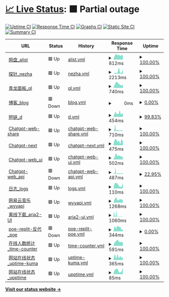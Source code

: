 # [📈 Live Status](https://wang-task.github.io/upptime/): <!--live status--> **🟧 Partial outage**

[![Uptime CI](https://github.com/wang-task/upptime/workflows/Uptime%20CI/badge.svg)](https://github.com/wang-task/upptime/actions?query=workflow%3A%22Uptime+CI%22)
[![Response Time CI](https://github.com/wang-task/upptime/workflows/Response%20Time%20CI/badge.svg)](https://github.com/wang-task/upptime/actions?query=workflow%3A%22Response+Time+CI%22)
[![Graphs CI](https://github.com/wang-task/upptime/workflows/Graphs%20CI/badge.svg)](https://github.com/wang-task/upptime/actions?query=workflow%3A%22Graphs+CI%22)
[![Static Site CI](https://github.com/wang-task/upptime/workflows/Static%20Site%20CI/badge.svg)](https://github.com/wang-task/upptime/actions?query=workflow%3A%22Static+Site+CI%22)
[![Summary CI](https://github.com/wang-task/upptime/workflows/Summary%20CI/badge.svg)](https://github.com/wang-task/upptime/actions?query=workflow%3A%22Summary+CI%22)

<!--start: status pages-->
<!-- This summary is generated by Upptime (https://github.com/upptime/upptime) -->
<!-- Do not edit this manually, your changes will be overwritten -->
<!-- prettier-ignore -->
| URL | Status | History | Response Time | Uptime |
| --- | ------ | ------- | ------------- | ------ |
| <img alt="" src="https://icons.duckduckgo.com/ip3/pan.wtz1.ml.ico" height="13"> [网盘_alist](https://pan.wtz1.ml) | 🟩 Up | [alist.yml](https://github.com/wang-task/upptime/commits/HEAD/history/alist.yml) | <details><summary><img alt="Response time graph" src="./graphs/alist/response-time-week.png" height="20"> 812ms</summary><br><a href="https://wang-task.github.io/upptime/history/alist"><img alt="Response time 735" src="https://img.shields.io/endpoint?url=https%3A%2F%2Fraw.githubusercontent.com%2Fwang-task%2Fupptime%2FHEAD%2Fapi%2Falist%2Fresponse-time.json"></a><br><a href="https://wang-task.github.io/upptime/history/alist"><img alt="24-hour response time 772" src="https://img.shields.io/endpoint?url=https%3A%2F%2Fraw.githubusercontent.com%2Fwang-task%2Fupptime%2FHEAD%2Fapi%2Falist%2Fresponse-time-day.json"></a><br><a href="https://wang-task.github.io/upptime/history/alist"><img alt="7-day response time 812" src="https://img.shields.io/endpoint?url=https%3A%2F%2Fraw.githubusercontent.com%2Fwang-task%2Fupptime%2FHEAD%2Fapi%2Falist%2Fresponse-time-week.json"></a><br><a href="https://wang-task.github.io/upptime/history/alist"><img alt="30-day response time 765" src="https://img.shields.io/endpoint?url=https%3A%2F%2Fraw.githubusercontent.com%2Fwang-task%2Fupptime%2FHEAD%2Fapi%2Falist%2Fresponse-time-month.json"></a><br><a href="https://wang-task.github.io/upptime/history/alist"><img alt="1-year response time 735" src="https://img.shields.io/endpoint?url=https%3A%2F%2Fraw.githubusercontent.com%2Fwang-task%2Fupptime%2FHEAD%2Fapi%2Falist%2Fresponse-time-year.json"></a></details> | <details><summary><a href="https://wang-task.github.io/upptime/history/alist">100.00%</a></summary><a href="https://wang-task.github.io/upptime/history/alist"><img alt="All-time uptime 100.00%" src="https://img.shields.io/endpoint?url=https%3A%2F%2Fraw.githubusercontent.com%2Fwang-task%2Fupptime%2FHEAD%2Fapi%2Falist%2Fuptime.json"></a><br><a href="https://wang-task.github.io/upptime/history/alist"><img alt="24-hour uptime 100.00%" src="https://img.shields.io/endpoint?url=https%3A%2F%2Fraw.githubusercontent.com%2Fwang-task%2Fupptime%2FHEAD%2Fapi%2Falist%2Fuptime-day.json"></a><br><a href="https://wang-task.github.io/upptime/history/alist"><img alt="7-day uptime 100.00%" src="https://img.shields.io/endpoint?url=https%3A%2F%2Fraw.githubusercontent.com%2Fwang-task%2Fupptime%2FHEAD%2Fapi%2Falist%2Fuptime-week.json"></a><br><a href="https://wang-task.github.io/upptime/history/alist"><img alt="30-day uptime 100.00%" src="https://img.shields.io/endpoint?url=https%3A%2F%2Fraw.githubusercontent.com%2Fwang-task%2Fupptime%2FHEAD%2Fapi%2Falist%2Fuptime-month.json"></a><br><a href="https://wang-task.github.io/upptime/history/alist"><img alt="1-year uptime 100.00%" src="https://img.shields.io/endpoint?url=https%3A%2F%2Fraw.githubusercontent.com%2Fwang-task%2Fupptime%2FHEAD%2Fapi%2Falist%2Fuptime-year.json"></a></details>
| <img alt="" src="https://icons.duckduckgo.com/ip3/nz.wsee.cf.ico" height="13"> [探针_nezha](https://nz.wsee.cf) | 🟩 Up | [nezha.yml](https://github.com/wang-task/upptime/commits/HEAD/history/nezha.yml) | <details><summary><img alt="Response time graph" src="./graphs/nezha/response-time-week.png" height="20"> 2213ms</summary><br><a href="https://wang-task.github.io/upptime/history/nezha"><img alt="Response time 1413" src="https://img.shields.io/endpoint?url=https%3A%2F%2Fraw.githubusercontent.com%2Fwang-task%2Fupptime%2FHEAD%2Fapi%2Fnezha%2Fresponse-time.json"></a><br><a href="https://wang-task.github.io/upptime/history/nezha"><img alt="24-hour response time 4516" src="https://img.shields.io/endpoint?url=https%3A%2F%2Fraw.githubusercontent.com%2Fwang-task%2Fupptime%2FHEAD%2Fapi%2Fnezha%2Fresponse-time-day.json"></a><br><a href="https://wang-task.github.io/upptime/history/nezha"><img alt="7-day response time 2213" src="https://img.shields.io/endpoint?url=https%3A%2F%2Fraw.githubusercontent.com%2Fwang-task%2Fupptime%2FHEAD%2Fapi%2Fnezha%2Fresponse-time-week.json"></a><br><a href="https://wang-task.github.io/upptime/history/nezha"><img alt="30-day response time 1508" src="https://img.shields.io/endpoint?url=https%3A%2F%2Fraw.githubusercontent.com%2Fwang-task%2Fupptime%2FHEAD%2Fapi%2Fnezha%2Fresponse-time-month.json"></a><br><a href="https://wang-task.github.io/upptime/history/nezha"><img alt="1-year response time 1413" src="https://img.shields.io/endpoint?url=https%3A%2F%2Fraw.githubusercontent.com%2Fwang-task%2Fupptime%2FHEAD%2Fapi%2Fnezha%2Fresponse-time-year.json"></a></details> | <details><summary><a href="https://wang-task.github.io/upptime/history/nezha">100.00%</a></summary><a href="https://wang-task.github.io/upptime/history/nezha"><img alt="All-time uptime 98.79%" src="https://img.shields.io/endpoint?url=https%3A%2F%2Fraw.githubusercontent.com%2Fwang-task%2Fupptime%2FHEAD%2Fapi%2Fnezha%2Fuptime.json"></a><br><a href="https://wang-task.github.io/upptime/history/nezha"><img alt="24-hour uptime 100.00%" src="https://img.shields.io/endpoint?url=https%3A%2F%2Fraw.githubusercontent.com%2Fwang-task%2Fupptime%2FHEAD%2Fapi%2Fnezha%2Fuptime-day.json"></a><br><a href="https://wang-task.github.io/upptime/history/nezha"><img alt="7-day uptime 100.00%" src="https://img.shields.io/endpoint?url=https%3A%2F%2Fraw.githubusercontent.com%2Fwang-task%2Fupptime%2FHEAD%2Fapi%2Fnezha%2Fuptime-week.json"></a><br><a href="https://wang-task.github.io/upptime/history/nezha"><img alt="30-day uptime 97.85%" src="https://img.shields.io/endpoint?url=https%3A%2F%2Fraw.githubusercontent.com%2Fwang-task%2Fupptime%2FHEAD%2Fapi%2Fnezha%2Fuptime-month.json"></a><br><a href="https://wang-task.github.io/upptime/history/nezha"><img alt="1-year uptime 98.79%" src="https://img.shields.io/endpoint?url=https%3A%2F%2Fraw.githubusercontent.com%2Fwang-task%2Fupptime%2FHEAD%2Fapi%2Fnezha%2Fuptime-year.json"></a></details>
| <img alt="" src="https://icons.duckduckgo.com/ip3/ql.wtz1.ml.ico" height="13"> [青龙面板_ql](https://ql.wtz1.ml) | 🟩 Up | [ql.yml](https://github.com/wang-task/upptime/commits/HEAD/history/ql.yml) | <details><summary><img alt="Response time graph" src="./graphs/ql/response-time-week.png" height="20"> 740ms</summary><br><a href="https://wang-task.github.io/upptime/history/ql"><img alt="Response time 1030" src="https://img.shields.io/endpoint?url=https%3A%2F%2Fraw.githubusercontent.com%2Fwang-task%2Fupptime%2FHEAD%2Fapi%2Fql%2Fresponse-time.json"></a><br><a href="https://wang-task.github.io/upptime/history/ql"><img alt="24-hour response time 642" src="https://img.shields.io/endpoint?url=https%3A%2F%2Fraw.githubusercontent.com%2Fwang-task%2Fupptime%2FHEAD%2Fapi%2Fql%2Fresponse-time-day.json"></a><br><a href="https://wang-task.github.io/upptime/history/ql"><img alt="7-day response time 740" src="https://img.shields.io/endpoint?url=https%3A%2F%2Fraw.githubusercontent.com%2Fwang-task%2Fupptime%2FHEAD%2Fapi%2Fql%2Fresponse-time-week.json"></a><br><a href="https://wang-task.github.io/upptime/history/ql"><img alt="30-day response time 839" src="https://img.shields.io/endpoint?url=https%3A%2F%2Fraw.githubusercontent.com%2Fwang-task%2Fupptime%2FHEAD%2Fapi%2Fql%2Fresponse-time-month.json"></a><br><a href="https://wang-task.github.io/upptime/history/ql"><img alt="1-year response time 1030" src="https://img.shields.io/endpoint?url=https%3A%2F%2Fraw.githubusercontent.com%2Fwang-task%2Fupptime%2FHEAD%2Fapi%2Fql%2Fresponse-time-year.json"></a></details> | <details><summary><a href="https://wang-task.github.io/upptime/history/ql">100.00%</a></summary><a href="https://wang-task.github.io/upptime/history/ql"><img alt="All-time uptime 100.00%" src="https://img.shields.io/endpoint?url=https%3A%2F%2Fraw.githubusercontent.com%2Fwang-task%2Fupptime%2FHEAD%2Fapi%2Fql%2Fuptime.json"></a><br><a href="https://wang-task.github.io/upptime/history/ql"><img alt="24-hour uptime 100.00%" src="https://img.shields.io/endpoint?url=https%3A%2F%2Fraw.githubusercontent.com%2Fwang-task%2Fupptime%2FHEAD%2Fapi%2Fql%2Fuptime-day.json"></a><br><a href="https://wang-task.github.io/upptime/history/ql"><img alt="7-day uptime 100.00%" src="https://img.shields.io/endpoint?url=https%3A%2F%2Fraw.githubusercontent.com%2Fwang-task%2Fupptime%2FHEAD%2Fapi%2Fql%2Fuptime-week.json"></a><br><a href="https://wang-task.github.io/upptime/history/ql"><img alt="30-day uptime 100.00%" src="https://img.shields.io/endpoint?url=https%3A%2F%2Fraw.githubusercontent.com%2Fwang-task%2Fupptime%2FHEAD%2Fapi%2Fql%2Fuptime-month.json"></a><br><a href="https://wang-task.github.io/upptime/history/ql"><img alt="1-year uptime 100.00%" src="https://img.shields.io/endpoint?url=https%3A%2F%2Fraw.githubusercontent.com%2Fwang-task%2Fupptime%2FHEAD%2Fapi%2Fql%2Fuptime-year.json"></a></details>
| <img alt="" src="https://icons.duckduckgo.com/ip3/t.wtz1.ml.ico" height="13"> [博客_blog](https://t.wtz1.ml) | 🟥 Down | [blog.yml](https://github.com/wang-task/upptime/commits/HEAD/history/blog.yml) | <details><summary><img alt="Response time graph" src="./graphs/blog/response-time-week.png" height="20"> 0ms</summary><br><a href="https://wang-task.github.io/upptime/history/blog"><img alt="Response time 2072" src="https://img.shields.io/endpoint?url=https%3A%2F%2Fraw.githubusercontent.com%2Fwang-task%2Fupptime%2FHEAD%2Fapi%2Fblog%2Fresponse-time.json"></a><br><a href="https://wang-task.github.io/upptime/history/blog"><img alt="24-hour response time 0" src="https://img.shields.io/endpoint?url=https%3A%2F%2Fraw.githubusercontent.com%2Fwang-task%2Fupptime%2FHEAD%2Fapi%2Fblog%2Fresponse-time-day.json"></a><br><a href="https://wang-task.github.io/upptime/history/blog"><img alt="7-day response time 0" src="https://img.shields.io/endpoint?url=https%3A%2F%2Fraw.githubusercontent.com%2Fwang-task%2Fupptime%2FHEAD%2Fapi%2Fblog%2Fresponse-time-week.json"></a><br><a href="https://wang-task.github.io/upptime/history/blog"><img alt="30-day response time 4269" src="https://img.shields.io/endpoint?url=https%3A%2F%2Fraw.githubusercontent.com%2Fwang-task%2Fupptime%2FHEAD%2Fapi%2Fblog%2Fresponse-time-month.json"></a><br><a href="https://wang-task.github.io/upptime/history/blog"><img alt="1-year response time 2072" src="https://img.shields.io/endpoint?url=https%3A%2F%2Fraw.githubusercontent.com%2Fwang-task%2Fupptime%2FHEAD%2Fapi%2Fblog%2Fresponse-time-year.json"></a></details> | <details><summary><a href="https://wang-task.github.io/upptime/history/blog">0.00%</a></summary><a href="https://wang-task.github.io/upptime/history/blog"><img alt="All-time uptime 17.66%" src="https://img.shields.io/endpoint?url=https%3A%2F%2Fraw.githubusercontent.com%2Fwang-task%2Fupptime%2FHEAD%2Fapi%2Fblog%2Fuptime.json"></a><br><a href="https://wang-task.github.io/upptime/history/blog"><img alt="24-hour uptime 0.00%" src="https://img.shields.io/endpoint?url=https%3A%2F%2Fraw.githubusercontent.com%2Fwang-task%2Fupptime%2FHEAD%2Fapi%2Fblog%2Fuptime-day.json"></a><br><a href="https://wang-task.github.io/upptime/history/blog"><img alt="7-day uptime 0.00%" src="https://img.shields.io/endpoint?url=https%3A%2F%2Fraw.githubusercontent.com%2Fwang-task%2Fupptime%2FHEAD%2Fapi%2Fblog%2Fuptime-week.json"></a><br><a href="https://wang-task.github.io/upptime/history/blog"><img alt="30-day uptime 0.00%" src="https://img.shields.io/endpoint?url=https%3A%2F%2Fraw.githubusercontent.com%2Fwang-task%2Fupptime%2FHEAD%2Fapi%2Fblog%2Fuptime-month.json"></a><br><a href="https://wang-task.github.io/upptime/history/blog"><img alt="1-year uptime 17.66%" src="https://img.shields.io/endpoint?url=https%3A%2F%2Fraw.githubusercontent.com%2Fwang-task%2Fupptime%2FHEAD%2Fapi%2Fblog%2Fuptime-year.json"></a></details>
| <img alt="" src="https://icons.duckduckgo.com/ip3/d.wsee.cf.ico" height="13"> [短链_d](https://d.wsee.cf) | 🟩 Up | [d.yml](https://github.com/wang-task/upptime/commits/HEAD/history/d.yml) | <details><summary><img alt="Response time graph" src="./graphs/d/response-time-week.png" height="20"> 454ms</summary><br><a href="https://wang-task.github.io/upptime/history/d"><img alt="Response time 485" src="https://img.shields.io/endpoint?url=https%3A%2F%2Fraw.githubusercontent.com%2Fwang-task%2Fupptime%2FHEAD%2Fapi%2Fd%2Fresponse-time.json"></a><br><a href="https://wang-task.github.io/upptime/history/d"><img alt="24-hour response time 469" src="https://img.shields.io/endpoint?url=https%3A%2F%2Fraw.githubusercontent.com%2Fwang-task%2Fupptime%2FHEAD%2Fapi%2Fd%2Fresponse-time-day.json"></a><br><a href="https://wang-task.github.io/upptime/history/d"><img alt="7-day response time 454" src="https://img.shields.io/endpoint?url=https%3A%2F%2Fraw.githubusercontent.com%2Fwang-task%2Fupptime%2FHEAD%2Fapi%2Fd%2Fresponse-time-week.json"></a><br><a href="https://wang-task.github.io/upptime/history/d"><img alt="30-day response time 560" src="https://img.shields.io/endpoint?url=https%3A%2F%2Fraw.githubusercontent.com%2Fwang-task%2Fupptime%2FHEAD%2Fapi%2Fd%2Fresponse-time-month.json"></a><br><a href="https://wang-task.github.io/upptime/history/d"><img alt="1-year response time 485" src="https://img.shields.io/endpoint?url=https%3A%2F%2Fraw.githubusercontent.com%2Fwang-task%2Fupptime%2FHEAD%2Fapi%2Fd%2Fresponse-time-year.json"></a></details> | <details><summary><a href="https://wang-task.github.io/upptime/history/d">99.83%</a></summary><a href="https://wang-task.github.io/upptime/history/d"><img alt="All-time uptime 99.98%" src="https://img.shields.io/endpoint?url=https%3A%2F%2Fraw.githubusercontent.com%2Fwang-task%2Fupptime%2FHEAD%2Fapi%2Fd%2Fuptime.json"></a><br><a href="https://wang-task.github.io/upptime/history/d"><img alt="24-hour uptime 100.00%" src="https://img.shields.io/endpoint?url=https%3A%2F%2Fraw.githubusercontent.com%2Fwang-task%2Fupptime%2FHEAD%2Fapi%2Fd%2Fuptime-day.json"></a><br><a href="https://wang-task.github.io/upptime/history/d"><img alt="7-day uptime 99.83%" src="https://img.shields.io/endpoint?url=https%3A%2F%2Fraw.githubusercontent.com%2Fwang-task%2Fupptime%2FHEAD%2Fapi%2Fd%2Fuptime-week.json"></a><br><a href="https://wang-task.github.io/upptime/history/d"><img alt="30-day uptime 99.96%" src="https://img.shields.io/endpoint?url=https%3A%2F%2Fraw.githubusercontent.com%2Fwang-task%2Fupptime%2FHEAD%2Fapi%2Fd%2Fuptime-month.json"></a><br><a href="https://wang-task.github.io/upptime/history/d"><img alt="1-year uptime 99.98%" src="https://img.shields.io/endpoint?url=https%3A%2F%2Fraw.githubusercontent.com%2Fwang-task%2Fupptime%2FHEAD%2Fapi%2Fd%2Fuptime-year.json"></a></details>
| <img alt="" src="https://icons.duckduckgo.com/ip3/chat.wsee.cf.ico" height="13"> [Chatgpt-web-share](https://chat.wsee.cf) | 🟩 Up | [chatgpt-web-share.yml](https://github.com/wang-task/upptime/commits/HEAD/history/chatgpt-web-share.yml) | <details><summary><img alt="Response time graph" src="./graphs/chatgpt-web-share/response-time-week.png" height="20"> 710ms</summary><br><a href="https://wang-task.github.io/upptime/history/chatgpt-web-share"><img alt="Response time 1027" src="https://img.shields.io/endpoint?url=https%3A%2F%2Fraw.githubusercontent.com%2Fwang-task%2Fupptime%2FHEAD%2Fapi%2Fchatgpt-web-share%2Fresponse-time.json"></a><br><a href="https://wang-task.github.io/upptime/history/chatgpt-web-share"><img alt="24-hour response time 275" src="https://img.shields.io/endpoint?url=https%3A%2F%2Fraw.githubusercontent.com%2Fwang-task%2Fupptime%2FHEAD%2Fapi%2Fchatgpt-web-share%2Fresponse-time-day.json"></a><br><a href="https://wang-task.github.io/upptime/history/chatgpt-web-share"><img alt="7-day response time 710" src="https://img.shields.io/endpoint?url=https%3A%2F%2Fraw.githubusercontent.com%2Fwang-task%2Fupptime%2FHEAD%2Fapi%2Fchatgpt-web-share%2Fresponse-time-week.json"></a><br><a href="https://wang-task.github.io/upptime/history/chatgpt-web-share"><img alt="30-day response time 705" src="https://img.shields.io/endpoint?url=https%3A%2F%2Fraw.githubusercontent.com%2Fwang-task%2Fupptime%2FHEAD%2Fapi%2Fchatgpt-web-share%2Fresponse-time-month.json"></a><br><a href="https://wang-task.github.io/upptime/history/chatgpt-web-share"><img alt="1-year response time 1027" src="https://img.shields.io/endpoint?url=https%3A%2F%2Fraw.githubusercontent.com%2Fwang-task%2Fupptime%2FHEAD%2Fapi%2Fchatgpt-web-share%2Fresponse-time-year.json"></a></details> | <details><summary><a href="https://wang-task.github.io/upptime/history/chatgpt-web-share">100.00%</a></summary><a href="https://wang-task.github.io/upptime/history/chatgpt-web-share"><img alt="All-time uptime 99.34%" src="https://img.shields.io/endpoint?url=https%3A%2F%2Fraw.githubusercontent.com%2Fwang-task%2Fupptime%2FHEAD%2Fapi%2Fchatgpt-web-share%2Fuptime.json"></a><br><a href="https://wang-task.github.io/upptime/history/chatgpt-web-share"><img alt="24-hour uptime 100.00%" src="https://img.shields.io/endpoint?url=https%3A%2F%2Fraw.githubusercontent.com%2Fwang-task%2Fupptime%2FHEAD%2Fapi%2Fchatgpt-web-share%2Fuptime-day.json"></a><br><a href="https://wang-task.github.io/upptime/history/chatgpt-web-share"><img alt="7-day uptime 100.00%" src="https://img.shields.io/endpoint?url=https%3A%2F%2Fraw.githubusercontent.com%2Fwang-task%2Fupptime%2FHEAD%2Fapi%2Fchatgpt-web-share%2Fuptime-week.json"></a><br><a href="https://wang-task.github.io/upptime/history/chatgpt-web-share"><img alt="30-day uptime 99.82%" src="https://img.shields.io/endpoint?url=https%3A%2F%2Fraw.githubusercontent.com%2Fwang-task%2Fupptime%2FHEAD%2Fapi%2Fchatgpt-web-share%2Fuptime-month.json"></a><br><a href="https://wang-task.github.io/upptime/history/chatgpt-web-share"><img alt="1-year uptime 99.34%" src="https://img.shields.io/endpoint?url=https%3A%2F%2Fraw.githubusercontent.com%2Fwang-task%2Fupptime%2FHEAD%2Fapi%2Fchatgpt-web-share%2Fuptime-year.json"></a></details>
| <img alt="" src="https://icons.duckduckgo.com/ip3/gpt.wtz1.ml.ico" height="13"> [Chatgpt-next](https://gpt.wtz1.ml) | 🟩 Up | [chatgpt-next.yml](https://github.com/wang-task/upptime/commits/HEAD/history/chatgpt-next.yml) | <details><summary><img alt="Response time graph" src="./graphs/chatgpt-next/response-time-week.png" height="20"> 475ms</summary><br><a href="https://wang-task.github.io/upptime/history/chatgpt-next"><img alt="Response time 456" src="https://img.shields.io/endpoint?url=https%3A%2F%2Fraw.githubusercontent.com%2Fwang-task%2Fupptime%2FHEAD%2Fapi%2Fchatgpt-next%2Fresponse-time.json"></a><br><a href="https://wang-task.github.io/upptime/history/chatgpt-next"><img alt="24-hour response time 426" src="https://img.shields.io/endpoint?url=https%3A%2F%2Fraw.githubusercontent.com%2Fwang-task%2Fupptime%2FHEAD%2Fapi%2Fchatgpt-next%2Fresponse-time-day.json"></a><br><a href="https://wang-task.github.io/upptime/history/chatgpt-next"><img alt="7-day response time 475" src="https://img.shields.io/endpoint?url=https%3A%2F%2Fraw.githubusercontent.com%2Fwang-task%2Fupptime%2FHEAD%2Fapi%2Fchatgpt-next%2Fresponse-time-week.json"></a><br><a href="https://wang-task.github.io/upptime/history/chatgpt-next"><img alt="30-day response time 473" src="https://img.shields.io/endpoint?url=https%3A%2F%2Fraw.githubusercontent.com%2Fwang-task%2Fupptime%2FHEAD%2Fapi%2Fchatgpt-next%2Fresponse-time-month.json"></a><br><a href="https://wang-task.github.io/upptime/history/chatgpt-next"><img alt="1-year response time 456" src="https://img.shields.io/endpoint?url=https%3A%2F%2Fraw.githubusercontent.com%2Fwang-task%2Fupptime%2FHEAD%2Fapi%2Fchatgpt-next%2Fresponse-time-year.json"></a></details> | <details><summary><a href="https://wang-task.github.io/upptime/history/chatgpt-next">100.00%</a></summary><a href="https://wang-task.github.io/upptime/history/chatgpt-next"><img alt="All-time uptime 100.00%" src="https://img.shields.io/endpoint?url=https%3A%2F%2Fraw.githubusercontent.com%2Fwang-task%2Fupptime%2FHEAD%2Fapi%2Fchatgpt-next%2Fuptime.json"></a><br><a href="https://wang-task.github.io/upptime/history/chatgpt-next"><img alt="24-hour uptime 100.00%" src="https://img.shields.io/endpoint?url=https%3A%2F%2Fraw.githubusercontent.com%2Fwang-task%2Fupptime%2FHEAD%2Fapi%2Fchatgpt-next%2Fuptime-day.json"></a><br><a href="https://wang-task.github.io/upptime/history/chatgpt-next"><img alt="7-day uptime 100.00%" src="https://img.shields.io/endpoint?url=https%3A%2F%2Fraw.githubusercontent.com%2Fwang-task%2Fupptime%2FHEAD%2Fapi%2Fchatgpt-next%2Fuptime-week.json"></a><br><a href="https://wang-task.github.io/upptime/history/chatgpt-next"><img alt="30-day uptime 100.00%" src="https://img.shields.io/endpoint?url=https%3A%2F%2Fraw.githubusercontent.com%2Fwang-task%2Fupptime%2FHEAD%2Fapi%2Fchatgpt-next%2Fuptime-month.json"></a><br><a href="https://wang-task.github.io/upptime/history/chatgpt-next"><img alt="1-year uptime 100.00%" src="https://img.shields.io/endpoint?url=https%3A%2F%2Fraw.githubusercontent.com%2Fwang-task%2Fupptime%2FHEAD%2Fapi%2Fchatgpt-next%2Fuptime-year.json"></a></details>
| <img alt="" src="https://icons.duckduckgo.com/ip3/gpt-old.wtz1.ml.ico" height="13"> [Chatgpt-web_ui](https://gpt-old.wtz1.ml) | 🟩 Up | [chatgpt-web-ui.yml](https://github.com/wang-task/upptime/commits/HEAD/history/chatgpt-web-ui.yml) | <details><summary><img alt="Response time graph" src="./graphs/chatgpt-web-ui/response-time-week.png" height="20"> 502ms</summary><br><a href="https://wang-task.github.io/upptime/history/chatgpt-web-ui"><img alt="Response time 458" src="https://img.shields.io/endpoint?url=https%3A%2F%2Fraw.githubusercontent.com%2Fwang-task%2Fupptime%2FHEAD%2Fapi%2Fchatgpt-web-ui%2Fresponse-time.json"></a><br><a href="https://wang-task.github.io/upptime/history/chatgpt-web-ui"><img alt="24-hour response time 371" src="https://img.shields.io/endpoint?url=https%3A%2F%2Fraw.githubusercontent.com%2Fwang-task%2Fupptime%2FHEAD%2Fapi%2Fchatgpt-web-ui%2Fresponse-time-day.json"></a><br><a href="https://wang-task.github.io/upptime/history/chatgpt-web-ui"><img alt="7-day response time 502" src="https://img.shields.io/endpoint?url=https%3A%2F%2Fraw.githubusercontent.com%2Fwang-task%2Fupptime%2FHEAD%2Fapi%2Fchatgpt-web-ui%2Fresponse-time-week.json"></a><br><a href="https://wang-task.github.io/upptime/history/chatgpt-web-ui"><img alt="30-day response time 481" src="https://img.shields.io/endpoint?url=https%3A%2F%2Fraw.githubusercontent.com%2Fwang-task%2Fupptime%2FHEAD%2Fapi%2Fchatgpt-web-ui%2Fresponse-time-month.json"></a><br><a href="https://wang-task.github.io/upptime/history/chatgpt-web-ui"><img alt="1-year response time 458" src="https://img.shields.io/endpoint?url=https%3A%2F%2Fraw.githubusercontent.com%2Fwang-task%2Fupptime%2FHEAD%2Fapi%2Fchatgpt-web-ui%2Fresponse-time-year.json"></a></details> | <details><summary><a href="https://wang-task.github.io/upptime/history/chatgpt-web-ui">100.00%</a></summary><a href="https://wang-task.github.io/upptime/history/chatgpt-web-ui"><img alt="All-time uptime 100.00%" src="https://img.shields.io/endpoint?url=https%3A%2F%2Fraw.githubusercontent.com%2Fwang-task%2Fupptime%2FHEAD%2Fapi%2Fchatgpt-web-ui%2Fuptime.json"></a><br><a href="https://wang-task.github.io/upptime/history/chatgpt-web-ui"><img alt="24-hour uptime 100.00%" src="https://img.shields.io/endpoint?url=https%3A%2F%2Fraw.githubusercontent.com%2Fwang-task%2Fupptime%2FHEAD%2Fapi%2Fchatgpt-web-ui%2Fuptime-day.json"></a><br><a href="https://wang-task.github.io/upptime/history/chatgpt-web-ui"><img alt="7-day uptime 100.00%" src="https://img.shields.io/endpoint?url=https%3A%2F%2Fraw.githubusercontent.com%2Fwang-task%2Fupptime%2FHEAD%2Fapi%2Fchatgpt-web-ui%2Fuptime-week.json"></a><br><a href="https://wang-task.github.io/upptime/history/chatgpt-web-ui"><img alt="30-day uptime 100.00%" src="https://img.shields.io/endpoint?url=https%3A%2F%2Fraw.githubusercontent.com%2Fwang-task%2Fupptime%2FHEAD%2Fapi%2Fchatgpt-web-ui%2Fuptime-month.json"></a><br><a href="https://wang-task.github.io/upptime/history/chatgpt-web-ui"><img alt="1-year uptime 100.00%" src="https://img.shields.io/endpoint?url=https%3A%2F%2Fraw.githubusercontent.com%2Fwang-task%2Fupptime%2FHEAD%2Fapi%2Fchatgpt-web-ui%2Fuptime-year.json"></a></details>
| <img alt="" src="https://icons.duckduckgo.com/ip3/chat-wceshi.b4a.run.ico" height="13"> [Chatgpt-web_api](https://chat-wceshi.b4a.run) | 🟥 Down | [chatgpt-web-api.yml](https://github.com/wang-task/upptime/commits/HEAD/history/chatgpt-web-api.yml) | <details><summary><img alt="Response time graph" src="./graphs/chatgpt-web-api/response-time-week.png" height="20"> 487ms</summary><br><a href="https://wang-task.github.io/upptime/history/chatgpt-web-api"><img alt="Response time 1022" src="https://img.shields.io/endpoint?url=https%3A%2F%2Fraw.githubusercontent.com%2Fwang-task%2Fupptime%2FHEAD%2Fapi%2Fchatgpt-web-api%2Fresponse-time.json"></a><br><a href="https://wang-task.github.io/upptime/history/chatgpt-web-api"><img alt="24-hour response time 435" src="https://img.shields.io/endpoint?url=https%3A%2F%2Fraw.githubusercontent.com%2Fwang-task%2Fupptime%2FHEAD%2Fapi%2Fchatgpt-web-api%2Fresponse-time-day.json"></a><br><a href="https://wang-task.github.io/upptime/history/chatgpt-web-api"><img alt="7-day response time 487" src="https://img.shields.io/endpoint?url=https%3A%2F%2Fraw.githubusercontent.com%2Fwang-task%2Fupptime%2FHEAD%2Fapi%2Fchatgpt-web-api%2Fresponse-time-week.json"></a><br><a href="https://wang-task.github.io/upptime/history/chatgpt-web-api"><img alt="30-day response time 1383" src="https://img.shields.io/endpoint?url=https%3A%2F%2Fraw.githubusercontent.com%2Fwang-task%2Fupptime%2FHEAD%2Fapi%2Fchatgpt-web-api%2Fresponse-time-month.json"></a><br><a href="https://wang-task.github.io/upptime/history/chatgpt-web-api"><img alt="1-year response time 1022" src="https://img.shields.io/endpoint?url=https%3A%2F%2Fraw.githubusercontent.com%2Fwang-task%2Fupptime%2FHEAD%2Fapi%2Fchatgpt-web-api%2Fresponse-time-year.json"></a></details> | <details><summary><a href="https://wang-task.github.io/upptime/history/chatgpt-web-api">22.95%</a></summary><a href="https://wang-task.github.io/upptime/history/chatgpt-web-api"><img alt="All-time uptime 89.01%" src="https://img.shields.io/endpoint?url=https%3A%2F%2Fraw.githubusercontent.com%2Fwang-task%2Fupptime%2FHEAD%2Fapi%2Fchatgpt-web-api%2Fuptime.json"></a><br><a href="https://wang-task.github.io/upptime/history/chatgpt-web-api"><img alt="24-hour uptime 0.00%" src="https://img.shields.io/endpoint?url=https%3A%2F%2Fraw.githubusercontent.com%2Fwang-task%2Fupptime%2FHEAD%2Fapi%2Fchatgpt-web-api%2Fuptime-day.json"></a><br><a href="https://wang-task.github.io/upptime/history/chatgpt-web-api"><img alt="7-day uptime 22.95%" src="https://img.shields.io/endpoint?url=https%3A%2F%2Fraw.githubusercontent.com%2Fwang-task%2Fupptime%2FHEAD%2Fapi%2Fchatgpt-web-api%2Fuptime-week.json"></a><br><a href="https://wang-task.github.io/upptime/history/chatgpt-web-api"><img alt="30-day uptime 82.27%" src="https://img.shields.io/endpoint?url=https%3A%2F%2Fraw.githubusercontent.com%2Fwang-task%2Fupptime%2FHEAD%2Fapi%2Fchatgpt-web-api%2Fuptime-month.json"></a><br><a href="https://wang-task.github.io/upptime/history/chatgpt-web-api"><img alt="1-year uptime 89.01%" src="https://img.shields.io/endpoint?url=https%3A%2F%2Fraw.githubusercontent.com%2Fwang-task%2Fupptime%2FHEAD%2Fapi%2Fchatgpt-web-api%2Fuptime-year.json"></a></details>
| <img alt="" src="https://icons.duckduckgo.com/ip3/wang-task.github.io.ico" height="13"> [日志_logs](https://wang-task.github.io/logs) | 🟩 Up | [logs.yml](https://github.com/wang-task/upptime/commits/HEAD/history/logs.yml) | <details><summary><img alt="Response time graph" src="./graphs/logs/response-time-week.png" height="20"> 110ms</summary><br><a href="https://wang-task.github.io/upptime/history/logs"><img alt="Response time 136" src="https://img.shields.io/endpoint?url=https%3A%2F%2Fraw.githubusercontent.com%2Fwang-task%2Fupptime%2FHEAD%2Fapi%2Flogs%2Fresponse-time.json"></a><br><a href="https://wang-task.github.io/upptime/history/logs"><img alt="24-hour response time 165" src="https://img.shields.io/endpoint?url=https%3A%2F%2Fraw.githubusercontent.com%2Fwang-task%2Fupptime%2FHEAD%2Fapi%2Flogs%2Fresponse-time-day.json"></a><br><a href="https://wang-task.github.io/upptime/history/logs"><img alt="7-day response time 110" src="https://img.shields.io/endpoint?url=https%3A%2F%2Fraw.githubusercontent.com%2Fwang-task%2Fupptime%2FHEAD%2Fapi%2Flogs%2Fresponse-time-week.json"></a><br><a href="https://wang-task.github.io/upptime/history/logs"><img alt="30-day response time 115" src="https://img.shields.io/endpoint?url=https%3A%2F%2Fraw.githubusercontent.com%2Fwang-task%2Fupptime%2FHEAD%2Fapi%2Flogs%2Fresponse-time-month.json"></a><br><a href="https://wang-task.github.io/upptime/history/logs"><img alt="1-year response time 136" src="https://img.shields.io/endpoint?url=https%3A%2F%2Fraw.githubusercontent.com%2Fwang-task%2Fupptime%2FHEAD%2Fapi%2Flogs%2Fresponse-time-year.json"></a></details> | <details><summary><a href="https://wang-task.github.io/upptime/history/logs">100.00%</a></summary><a href="https://wang-task.github.io/upptime/history/logs"><img alt="All-time uptime 100.00%" src="https://img.shields.io/endpoint?url=https%3A%2F%2Fraw.githubusercontent.com%2Fwang-task%2Fupptime%2FHEAD%2Fapi%2Flogs%2Fuptime.json"></a><br><a href="https://wang-task.github.io/upptime/history/logs"><img alt="24-hour uptime 100.00%" src="https://img.shields.io/endpoint?url=https%3A%2F%2Fraw.githubusercontent.com%2Fwang-task%2Fupptime%2FHEAD%2Fapi%2Flogs%2Fuptime-day.json"></a><br><a href="https://wang-task.github.io/upptime/history/logs"><img alt="7-day uptime 100.00%" src="https://img.shields.io/endpoint?url=https%3A%2F%2Fraw.githubusercontent.com%2Fwang-task%2Fupptime%2FHEAD%2Fapi%2Flogs%2Fuptime-week.json"></a><br><a href="https://wang-task.github.io/upptime/history/logs"><img alt="30-day uptime 100.00%" src="https://img.shields.io/endpoint?url=https%3A%2F%2Fraw.githubusercontent.com%2Fwang-task%2Fupptime%2FHEAD%2Fapi%2Flogs%2Fuptime-month.json"></a><br><a href="https://wang-task.github.io/upptime/history/logs"><img alt="1-year uptime 100.00%" src="https://img.shields.io/endpoint?url=https%3A%2F%2Fraw.githubusercontent.com%2Fwang-task%2Fupptime%2FHEAD%2Fapi%2Flogs%2Fuptime-year.json"></a></details>
| <img alt="" src="https://icons.duckduckgo.com/ip3/163music.wang-admin.repl.co.ico" height="13"> [网易云音乐_wyyapi](https://163music.wang-admin.repl.co) | 🟩 Up | [wyyapi.yml](https://github.com/wang-task/upptime/commits/HEAD/history/wyyapi.yml) | <details><summary><img alt="Response time graph" src="./graphs/wyyapi/response-time-week.png" height="20"> 1268ms</summary><br><a href="https://wang-task.github.io/upptime/history/wyyapi"><img alt="Response time 1492" src="https://img.shields.io/endpoint?url=https%3A%2F%2Fraw.githubusercontent.com%2Fwang-task%2Fupptime%2FHEAD%2Fapi%2Fwyyapi%2Fresponse-time.json"></a><br><a href="https://wang-task.github.io/upptime/history/wyyapi"><img alt="24-hour response time 991" src="https://img.shields.io/endpoint?url=https%3A%2F%2Fraw.githubusercontent.com%2Fwang-task%2Fupptime%2FHEAD%2Fapi%2Fwyyapi%2Fresponse-time-day.json"></a><br><a href="https://wang-task.github.io/upptime/history/wyyapi"><img alt="7-day response time 1268" src="https://img.shields.io/endpoint?url=https%3A%2F%2Fraw.githubusercontent.com%2Fwang-task%2Fupptime%2FHEAD%2Fapi%2Fwyyapi%2Fresponse-time-week.json"></a><br><a href="https://wang-task.github.io/upptime/history/wyyapi"><img alt="30-day response time 1390" src="https://img.shields.io/endpoint?url=https%3A%2F%2Fraw.githubusercontent.com%2Fwang-task%2Fupptime%2FHEAD%2Fapi%2Fwyyapi%2Fresponse-time-month.json"></a><br><a href="https://wang-task.github.io/upptime/history/wyyapi"><img alt="1-year response time 1492" src="https://img.shields.io/endpoint?url=https%3A%2F%2Fraw.githubusercontent.com%2Fwang-task%2Fupptime%2FHEAD%2Fapi%2Fwyyapi%2Fresponse-time-year.json"></a></details> | <details><summary><a href="https://wang-task.github.io/upptime/history/wyyapi">100.00%</a></summary><a href="https://wang-task.github.io/upptime/history/wyyapi"><img alt="All-time uptime 99.82%" src="https://img.shields.io/endpoint?url=https%3A%2F%2Fraw.githubusercontent.com%2Fwang-task%2Fupptime%2FHEAD%2Fapi%2Fwyyapi%2Fuptime.json"></a><br><a href="https://wang-task.github.io/upptime/history/wyyapi"><img alt="24-hour uptime 100.00%" src="https://img.shields.io/endpoint?url=https%3A%2F%2Fraw.githubusercontent.com%2Fwang-task%2Fupptime%2FHEAD%2Fapi%2Fwyyapi%2Fuptime-day.json"></a><br><a href="https://wang-task.github.io/upptime/history/wyyapi"><img alt="7-day uptime 100.00%" src="https://img.shields.io/endpoint?url=https%3A%2F%2Fraw.githubusercontent.com%2Fwang-task%2Fupptime%2FHEAD%2Fapi%2Fwyyapi%2Fuptime-week.json"></a><br><a href="https://wang-task.github.io/upptime/history/wyyapi"><img alt="30-day uptime 99.70%" src="https://img.shields.io/endpoint?url=https%3A%2F%2Fraw.githubusercontent.com%2Fwang-task%2Fupptime%2FHEAD%2Fapi%2Fwyyapi%2Fuptime-month.json"></a><br><a href="https://wang-task.github.io/upptime/history/wyyapi"><img alt="1-year uptime 99.82%" src="https://img.shields.io/endpoint?url=https%3A%2F%2Fraw.githubusercontent.com%2Fwang-task%2Fupptime%2FHEAD%2Fapi%2Fwyyapi%2Fuptime-year.json"></a></details>
| <img alt="" src="https://icons.duckduckgo.com/ip3/pan.wang-admin.repl.co.ico" height="13"> [离线下载_aria2-UI](https://pan.wang-admin.repl.co) | 🟩 Up | [aria2-ui.yml](https://github.com/wang-task/upptime/commits/HEAD/history/aria2-ui.yml) | <details><summary><img alt="Response time graph" src="./graphs/aria2-ui/response-time-week.png" height="20"> 1060ms</summary><br><a href="https://wang-task.github.io/upptime/history/aria2-ui"><img alt="Response time 1222" src="https://img.shields.io/endpoint?url=https%3A%2F%2Fraw.githubusercontent.com%2Fwang-task%2Fupptime%2FHEAD%2Fapi%2Faria2-ui%2Fresponse-time.json"></a><br><a href="https://wang-task.github.io/upptime/history/aria2-ui"><img alt="24-hour response time 149" src="https://img.shields.io/endpoint?url=https%3A%2F%2Fraw.githubusercontent.com%2Fwang-task%2Fupptime%2FHEAD%2Fapi%2Faria2-ui%2Fresponse-time-day.json"></a><br><a href="https://wang-task.github.io/upptime/history/aria2-ui"><img alt="7-day response time 1060" src="https://img.shields.io/endpoint?url=https%3A%2F%2Fraw.githubusercontent.com%2Fwang-task%2Fupptime%2FHEAD%2Fapi%2Faria2-ui%2Fresponse-time-week.json"></a><br><a href="https://wang-task.github.io/upptime/history/aria2-ui"><img alt="30-day response time 1204" src="https://img.shields.io/endpoint?url=https%3A%2F%2Fraw.githubusercontent.com%2Fwang-task%2Fupptime%2FHEAD%2Fapi%2Faria2-ui%2Fresponse-time-month.json"></a><br><a href="https://wang-task.github.io/upptime/history/aria2-ui"><img alt="1-year response time 1222" src="https://img.shields.io/endpoint?url=https%3A%2F%2Fraw.githubusercontent.com%2Fwang-task%2Fupptime%2FHEAD%2Fapi%2Faria2-ui%2Fresponse-time-year.json"></a></details> | <details><summary><a href="https://wang-task.github.io/upptime/history/aria2-ui">100.00%</a></summary><a href="https://wang-task.github.io/upptime/history/aria2-ui"><img alt="All-time uptime 99.79%" src="https://img.shields.io/endpoint?url=https%3A%2F%2Fraw.githubusercontent.com%2Fwang-task%2Fupptime%2FHEAD%2Fapi%2Faria2-ui%2Fuptime.json"></a><br><a href="https://wang-task.github.io/upptime/history/aria2-ui"><img alt="24-hour uptime 100.00%" src="https://img.shields.io/endpoint?url=https%3A%2F%2Fraw.githubusercontent.com%2Fwang-task%2Fupptime%2FHEAD%2Fapi%2Faria2-ui%2Fuptime-day.json"></a><br><a href="https://wang-task.github.io/upptime/history/aria2-ui"><img alt="7-day uptime 100.00%" src="https://img.shields.io/endpoint?url=https%3A%2F%2Fraw.githubusercontent.com%2Fwang-task%2Fupptime%2FHEAD%2Fapi%2Faria2-ui%2Fuptime-week.json"></a><br><a href="https://wang-task.github.io/upptime/history/aria2-ui"><img alt="30-day uptime 99.64%" src="https://img.shields.io/endpoint?url=https%3A%2F%2Fraw.githubusercontent.com%2Fwang-task%2Fupptime%2FHEAD%2Fapi%2Faria2-ui%2Fuptime-month.json"></a><br><a href="https://wang-task.github.io/upptime/history/aria2-ui"><img alt="1-year uptime 99.79%" src="https://img.shields.io/endpoint?url=https%3A%2F%2Fraw.githubusercontent.com%2Fwang-task%2Fupptime%2FHEAD%2Fapi%2Faria2-ui%2Fuptime-year.json"></a></details>
| <img alt="" src="https://icons.duckduckgo.com/ip3/poe.wang5.repl.co.ico" height="13"> [poe-replit-反代_poe](https://poe.wang5.repl.co) | 🟥 Down | [poe-replit-poe.yml](https://github.com/wang-task/upptime/commits/HEAD/history/poe-replit-poe.yml) | <details><summary><img alt="Response time graph" src="./graphs/poe-replit-poe/response-time-week.png" height="20"> 344ms</summary><br><a href="https://wang-task.github.io/upptime/history/poe-replit-poe"><img alt="Response time 1464" src="https://img.shields.io/endpoint?url=https%3A%2F%2Fraw.githubusercontent.com%2Fwang-task%2Fupptime%2FHEAD%2Fapi%2Fpoe-replit-poe%2Fresponse-time.json"></a><br><a href="https://wang-task.github.io/upptime/history/poe-replit-poe"><img alt="24-hour response time 202" src="https://img.shields.io/endpoint?url=https%3A%2F%2Fraw.githubusercontent.com%2Fwang-task%2Fupptime%2FHEAD%2Fapi%2Fpoe-replit-poe%2Fresponse-time-day.json"></a><br><a href="https://wang-task.github.io/upptime/history/poe-replit-poe"><img alt="7-day response time 344" src="https://img.shields.io/endpoint?url=https%3A%2F%2Fraw.githubusercontent.com%2Fwang-task%2Fupptime%2FHEAD%2Fapi%2Fpoe-replit-poe%2Fresponse-time-week.json"></a><br><a href="https://wang-task.github.io/upptime/history/poe-replit-poe"><img alt="30-day response time 1489" src="https://img.shields.io/endpoint?url=https%3A%2F%2Fraw.githubusercontent.com%2Fwang-task%2Fupptime%2FHEAD%2Fapi%2Fpoe-replit-poe%2Fresponse-time-month.json"></a><br><a href="https://wang-task.github.io/upptime/history/poe-replit-poe"><img alt="1-year response time 1464" src="https://img.shields.io/endpoint?url=https%3A%2F%2Fraw.githubusercontent.com%2Fwang-task%2Fupptime%2FHEAD%2Fapi%2Fpoe-replit-poe%2Fresponse-time-year.json"></a></details> | <details><summary><a href="https://wang-task.github.io/upptime/history/poe-replit-poe">0.00%</a></summary><a href="https://wang-task.github.io/upptime/history/poe-replit-poe"><img alt="All-time uptime 48.32%" src="https://img.shields.io/endpoint?url=https%3A%2F%2Fraw.githubusercontent.com%2Fwang-task%2Fupptime%2FHEAD%2Fapi%2Fpoe-replit-poe%2Fuptime.json"></a><br><a href="https://wang-task.github.io/upptime/history/poe-replit-poe"><img alt="24-hour uptime 0.00%" src="https://img.shields.io/endpoint?url=https%3A%2F%2Fraw.githubusercontent.com%2Fwang-task%2Fupptime%2FHEAD%2Fapi%2Fpoe-replit-poe%2Fuptime-day.json"></a><br><a href="https://wang-task.github.io/upptime/history/poe-replit-poe"><img alt="7-day uptime 0.00%" src="https://img.shields.io/endpoint?url=https%3A%2F%2Fraw.githubusercontent.com%2Fwang-task%2Fupptime%2FHEAD%2Fapi%2Fpoe-replit-poe%2Fuptime-week.json"></a><br><a href="https://wang-task.github.io/upptime/history/poe-replit-poe"><img alt="30-day uptime 1.74%" src="https://img.shields.io/endpoint?url=https%3A%2F%2Fraw.githubusercontent.com%2Fwang-task%2Fupptime%2FHEAD%2Fapi%2Fpoe-replit-poe%2Fuptime-month.json"></a><br><a href="https://wang-task.github.io/upptime/history/poe-replit-poe"><img alt="1-year uptime 48.32%" src="https://img.shields.io/endpoint?url=https%3A%2F%2Fraw.githubusercontent.com%2Fwang-task%2Fupptime%2FHEAD%2Fapi%2Fpoe-replit-poe%2Fuptime-year.json"></a></details>
| <img alt="" src="https://icons.duckduckgo.com/ip3/time-counter.wtz1.ml.ico" height="13"> [在线人数统计_time-counter](https://time-counter.wtz1.ml) | 🟩 Up | [time-counter.yml](https://github.com/wang-task/upptime/commits/HEAD/history/time-counter.yml) | <details><summary><img alt="Response time graph" src="./graphs/time-counter/response-time-week.png" height="20"> 591ms</summary><br><a href="https://wang-task.github.io/upptime/history/time-counter"><img alt="Response time 624" src="https://img.shields.io/endpoint?url=https%3A%2F%2Fraw.githubusercontent.com%2Fwang-task%2Fupptime%2FHEAD%2Fapi%2Ftime-counter%2Fresponse-time.json"></a><br><a href="https://wang-task.github.io/upptime/history/time-counter"><img alt="24-hour response time 444" src="https://img.shields.io/endpoint?url=https%3A%2F%2Fraw.githubusercontent.com%2Fwang-task%2Fupptime%2FHEAD%2Fapi%2Ftime-counter%2Fresponse-time-day.json"></a><br><a href="https://wang-task.github.io/upptime/history/time-counter"><img alt="7-day response time 591" src="https://img.shields.io/endpoint?url=https%3A%2F%2Fraw.githubusercontent.com%2Fwang-task%2Fupptime%2FHEAD%2Fapi%2Ftime-counter%2Fresponse-time-week.json"></a><br><a href="https://wang-task.github.io/upptime/history/time-counter"><img alt="30-day response time 650" src="https://img.shields.io/endpoint?url=https%3A%2F%2Fraw.githubusercontent.com%2Fwang-task%2Fupptime%2FHEAD%2Fapi%2Ftime-counter%2Fresponse-time-month.json"></a><br><a href="https://wang-task.github.io/upptime/history/time-counter"><img alt="1-year response time 624" src="https://img.shields.io/endpoint?url=https%3A%2F%2Fraw.githubusercontent.com%2Fwang-task%2Fupptime%2FHEAD%2Fapi%2Ftime-counter%2Fresponse-time-year.json"></a></details> | <details><summary><a href="https://wang-task.github.io/upptime/history/time-counter">100.00%</a></summary><a href="https://wang-task.github.io/upptime/history/time-counter"><img alt="All-time uptime 99.84%" src="https://img.shields.io/endpoint?url=https%3A%2F%2Fraw.githubusercontent.com%2Fwang-task%2Fupptime%2FHEAD%2Fapi%2Ftime-counter%2Fuptime.json"></a><br><a href="https://wang-task.github.io/upptime/history/time-counter"><img alt="24-hour uptime 100.00%" src="https://img.shields.io/endpoint?url=https%3A%2F%2Fraw.githubusercontent.com%2Fwang-task%2Fupptime%2FHEAD%2Fapi%2Ftime-counter%2Fuptime-day.json"></a><br><a href="https://wang-task.github.io/upptime/history/time-counter"><img alt="7-day uptime 100.00%" src="https://img.shields.io/endpoint?url=https%3A%2F%2Fraw.githubusercontent.com%2Fwang-task%2Fupptime%2FHEAD%2Fapi%2Ftime-counter%2Fuptime-week.json"></a><br><a href="https://wang-task.github.io/upptime/history/time-counter"><img alt="30-day uptime 99.75%" src="https://img.shields.io/endpoint?url=https%3A%2F%2Fraw.githubusercontent.com%2Fwang-task%2Fupptime%2FHEAD%2Fapi%2Ftime-counter%2Fuptime-month.json"></a><br><a href="https://wang-task.github.io/upptime/history/time-counter"><img alt="1-year uptime 99.84%" src="https://img.shields.io/endpoint?url=https%3A%2F%2Fraw.githubusercontent.com%2Fwang-task%2Fupptime%2FHEAD%2Fapi%2Ftime-counter%2Fuptime-year.json"></a></details>
| <img alt="" src="https://icons.duckduckgo.com/ip3/uptime-kuma.wang-admin.repl.co.ico" height="13"> [网站在线状态_uptime-kuma](https://uptime-kuma.wang-admin.repl.co) | 🟩 Up | [uptime-kuma.yml](https://github.com/wang-task/upptime/commits/HEAD/history/uptime-kuma.yml) | <details><summary><img alt="Response time graph" src="./graphs/uptime-kuma/response-time-week.png" height="20"> 365ms</summary><br><a href="https://wang-task.github.io/upptime/history/uptime-kuma"><img alt="Response time 383" src="https://img.shields.io/endpoint?url=https%3A%2F%2Fraw.githubusercontent.com%2Fwang-task%2Fupptime%2FHEAD%2Fapi%2Fuptime-kuma%2Fresponse-time.json"></a><br><a href="https://wang-task.github.io/upptime/history/uptime-kuma"><img alt="24-hour response time 300" src="https://img.shields.io/endpoint?url=https%3A%2F%2Fraw.githubusercontent.com%2Fwang-task%2Fupptime%2FHEAD%2Fapi%2Fuptime-kuma%2Fresponse-time-day.json"></a><br><a href="https://wang-task.github.io/upptime/history/uptime-kuma"><img alt="7-day response time 365" src="https://img.shields.io/endpoint?url=https%3A%2F%2Fraw.githubusercontent.com%2Fwang-task%2Fupptime%2FHEAD%2Fapi%2Fuptime-kuma%2Fresponse-time-week.json"></a><br><a href="https://wang-task.github.io/upptime/history/uptime-kuma"><img alt="30-day response time 330" src="https://img.shields.io/endpoint?url=https%3A%2F%2Fraw.githubusercontent.com%2Fwang-task%2Fupptime%2FHEAD%2Fapi%2Fuptime-kuma%2Fresponse-time-month.json"></a><br><a href="https://wang-task.github.io/upptime/history/uptime-kuma"><img alt="1-year response time 383" src="https://img.shields.io/endpoint?url=https%3A%2F%2Fraw.githubusercontent.com%2Fwang-task%2Fupptime%2FHEAD%2Fapi%2Fuptime-kuma%2Fresponse-time-year.json"></a></details> | <details><summary><a href="https://wang-task.github.io/upptime/history/uptime-kuma">100.00%</a></summary><a href="https://wang-task.github.io/upptime/history/uptime-kuma"><img alt="All-time uptime 99.73%" src="https://img.shields.io/endpoint?url=https%3A%2F%2Fraw.githubusercontent.com%2Fwang-task%2Fupptime%2FHEAD%2Fapi%2Fuptime-kuma%2Fuptime.json"></a><br><a href="https://wang-task.github.io/upptime/history/uptime-kuma"><img alt="24-hour uptime 100.00%" src="https://img.shields.io/endpoint?url=https%3A%2F%2Fraw.githubusercontent.com%2Fwang-task%2Fupptime%2FHEAD%2Fapi%2Fuptime-kuma%2Fuptime-day.json"></a><br><a href="https://wang-task.github.io/upptime/history/uptime-kuma"><img alt="7-day uptime 100.00%" src="https://img.shields.io/endpoint?url=https%3A%2F%2Fraw.githubusercontent.com%2Fwang-task%2Fupptime%2FHEAD%2Fapi%2Fuptime-kuma%2Fuptime-week.json"></a><br><a href="https://wang-task.github.io/upptime/history/uptime-kuma"><img alt="30-day uptime 99.63%" src="https://img.shields.io/endpoint?url=https%3A%2F%2Fraw.githubusercontent.com%2Fwang-task%2Fupptime%2FHEAD%2Fapi%2Fuptime-kuma%2Fuptime-month.json"></a><br><a href="https://wang-task.github.io/upptime/history/uptime-kuma"><img alt="1-year uptime 99.73%" src="https://img.shields.io/endpoint?url=https%3A%2F%2Fraw.githubusercontent.com%2Fwang-task%2Fupptime%2FHEAD%2Fapi%2Fuptime-kuma%2Fuptime-year.json"></a></details>
| <img alt="" src="https://icons.duckduckgo.com/ip3/wang-task.github.io.ico" height="13"> [网站在线状态_upptime](https://wang-task.github.io/upptime) | 🟩 Up | [upptime.yml](https://github.com/wang-task/upptime/commits/HEAD/history/upptime.yml) | <details><summary><img alt="Response time graph" src="./graphs/upptime/response-time-week.png" height="20"> 85ms</summary><br><a href="https://wang-task.github.io/upptime/history/upptime"><img alt="Response time 95" src="https://img.shields.io/endpoint?url=https%3A%2F%2Fraw.githubusercontent.com%2Fwang-task%2Fupptime%2FHEAD%2Fapi%2Fupptime%2Fresponse-time.json"></a><br><a href="https://wang-task.github.io/upptime/history/upptime"><img alt="24-hour response time 134" src="https://img.shields.io/endpoint?url=https%3A%2F%2Fraw.githubusercontent.com%2Fwang-task%2Fupptime%2FHEAD%2Fapi%2Fupptime%2Fresponse-time-day.json"></a><br><a href="https://wang-task.github.io/upptime/history/upptime"><img alt="7-day response time 85" src="https://img.shields.io/endpoint?url=https%3A%2F%2Fraw.githubusercontent.com%2Fwang-task%2Fupptime%2FHEAD%2Fapi%2Fupptime%2Fresponse-time-week.json"></a><br><a href="https://wang-task.github.io/upptime/history/upptime"><img alt="30-day response time 89" src="https://img.shields.io/endpoint?url=https%3A%2F%2Fraw.githubusercontent.com%2Fwang-task%2Fupptime%2FHEAD%2Fapi%2Fupptime%2Fresponse-time-month.json"></a><br><a href="https://wang-task.github.io/upptime/history/upptime"><img alt="1-year response time 95" src="https://img.shields.io/endpoint?url=https%3A%2F%2Fraw.githubusercontent.com%2Fwang-task%2Fupptime%2FHEAD%2Fapi%2Fupptime%2Fresponse-time-year.json"></a></details> | <details><summary><a href="https://wang-task.github.io/upptime/history/upptime">100.00%</a></summary><a href="https://wang-task.github.io/upptime/history/upptime"><img alt="All-time uptime 100.00%" src="https://img.shields.io/endpoint?url=https%3A%2F%2Fraw.githubusercontent.com%2Fwang-task%2Fupptime%2FHEAD%2Fapi%2Fupptime%2Fuptime.json"></a><br><a href="https://wang-task.github.io/upptime/history/upptime"><img alt="24-hour uptime 100.00%" src="https://img.shields.io/endpoint?url=https%3A%2F%2Fraw.githubusercontent.com%2Fwang-task%2Fupptime%2FHEAD%2Fapi%2Fupptime%2Fuptime-day.json"></a><br><a href="https://wang-task.github.io/upptime/history/upptime"><img alt="7-day uptime 100.00%" src="https://img.shields.io/endpoint?url=https%3A%2F%2Fraw.githubusercontent.com%2Fwang-task%2Fupptime%2FHEAD%2Fapi%2Fupptime%2Fuptime-week.json"></a><br><a href="https://wang-task.github.io/upptime/history/upptime"><img alt="30-day uptime 100.00%" src="https://img.shields.io/endpoint?url=https%3A%2F%2Fraw.githubusercontent.com%2Fwang-task%2Fupptime%2FHEAD%2Fapi%2Fupptime%2Fuptime-month.json"></a><br><a href="https://wang-task.github.io/upptime/history/upptime"><img alt="1-year uptime 100.00%" src="https://img.shields.io/endpoint?url=https%3A%2F%2Fraw.githubusercontent.com%2Fwang-task%2Fupptime%2FHEAD%2Fapi%2Fupptime%2Fuptime-year.json"></a></details>

<!--end: status pages-->

[**Visit our status website →**](https://wang-task.github.io/upptime/)
